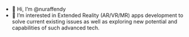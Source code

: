 - 👋 Hi, I’m @nuraffendy
- 👀 I’m interested in Extended Reality (AR/VR/MR) apps development to solve current existing issues as well as exploring new potential and capabilities of such advanced tech.

<!---
nuraffendy/nuraffendy is a ✨ special ✨ repository because its `README.md` (this file) appears on your GitHub profile.
You can click the Preview link to take a look at your changes.
--->
